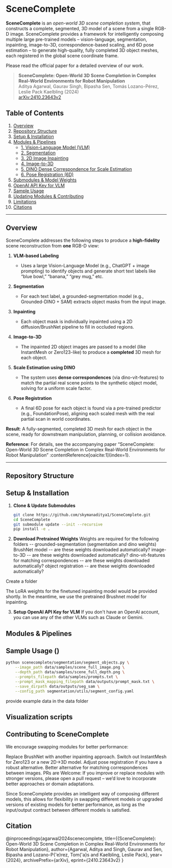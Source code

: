 # SceneComplete

**SceneComplete** is an *open-world 3D scene completion system*, that constructs a complete, segmented, 3D model of a scene from a single RGB-D image. SceneComplete provides a framework for intelligently composing multiple large pre-trained models – vision-language, segmentation, inpainting, image-to-3D, correspondence-based scaling, and 6D pose estimation – to generate high-quality, fully completed 3D object meshes, each registered in the global scene coordinate frame. 

Please read the official paper for a detailed overview of our work. 
> **SceneComplete: Open-World 3D Scene Completion in Complex Real-World Environments for Robot Manipulation**  
> Aditya Agarwal, Gaurav Singh, Bipasha Sen, Tomás Lozano-Pérez, Leslie Pack Kaelbling (2024)  
> [arXiv:2410.23643v2]()

## Table of Contents

1. [Overview](#overview)
2. [Repository Structure](#repository-structure)
3. [Setup & Installation](#setup--installation)
4. [Modules & Pipelines](#modules--pipelines)
   - [1. Vision-Language Model (VLM)](#1-vision-language-model-vlm)
   - [2. Segmentation](#2-segmentation)
   - [3. 2D Image Inpainting](#3-2d-image-inpainting)
   - [4. Image-to-3D](#4-image-to-3d)
   - [5. DINO Dense Correspondence for Scale Estimation](#5-dino-dense-correspondence-for-scale-estimation)
   - [6. Pose Registration (6D)](#6-pose-registration-6d)
5. [Submodules & Model Weights](#submodules--model-weights)
6. [OpenAI API Key for VLM](#openai-api-key-for-vlm)
7. [Sample Usage](#sample-usage)
8. [Updating Modules & Contributing](#updating-modules--contributing)
9. [Limitations](#limitations)
10. [Citations](#citations)

---

## Overview

SceneComplete addresses the following steps to produce a **high-fidelity** scene reconstruction from **one** RGB-D view:

1. **VLM-based Labeling**  
   - Uses a large Vision-Language Model (e.g., ChatGPT + image prompting) to identify objects and generate short text labels like “blue bowl,” “banana,” “grey mug,” etc.

2. **Segmentation**  
   - For each text label, a grounded-segmentation model (e.g., Grounded-DINO + SAM) extracts object masks from the input image.

3. **Inpainting**  
   - Each object mask is individually inpainted using a 2D diffusion/BrushNet pipeline to fill in occluded regions.

4. **Image-to-3D**  
   - The inpainted 2D object images are passed to a model (like InstantMesh or Zero123-like) to produce a **completed** 3D mesh for each object.

5. **Scale Estimation using DINO**  
   - The system uses **dense correspondences** (via dino-vit-features) to match the partial real scene points to the synthetic object model, solving for a uniform scale factor.

6. **Pose Registration**  
   - A final 6D pose for each object is found via a pre-trained predictor (e.g., FoundationPose), aligning each scaled mesh with the real partial scan in world coordinates.

**Result**: A fully-segmented, completed 3D mesh for each object in the scene, ready for downstream manipulation, planning, or collision avoidance.

**Reference**: For details, see the accompanying paper “SceneComplete: Open-World 3D Scene Completion in Complex Real-World Environments for Robot Manipulation”  :contentReference[oaicite:1]{index=1}.

---

## Repository Structure


## Setup & Installation

1. **Clone & Update Submodules**  
   ```bash
   git clone https://github.com/skymanaditya1/SceneComplete.git
   cd SceneComplete
   git submodule update --init --recursive
   pip install -e .

2. **Download Pretrained Weights**
Weights are required for the following folders -- grounded-segmentation (segmentation and dino weights)
BrushNet model -- are these weights downloaded automatically?
image-to-3D -- are these weights downloaded automatically?
dino-vit-features for matching correspondences -- are these weights downloaded automatically? 
object registration -- are these weights downloaded automatically? 

Create a folder 

The LoRA weights for the finetuned inpainting model would be provided shortly. In the meantime, we use the pretrained Brushnet model for inpainting. 

3. **Setup OpenAI API Key for VLM**
If you don't have an OpenAI account, you can use any of the other VLMs such as Claude or Gemini. 

## Modules & Pipelines


## Sample Usage ()
```bash
python scenecomplete/segmentation/segment_objects.py \
    --image_path data/samples/scene_full_image.png \
    --depth_path data/samples/scene_full_depth.png \
    --prompts_filepath data/samples/prompts.txt \
    --prompt_mask_mapping_filepath data/outputs/prompt_mask.txt \
    --save_dirpath data/outputs/seg_sam \
    --config_path segmentation/utils/segment_config.yaml
```
provide example data in the data folder 

## Visualization scripts

## Contributing to SceneComplete
We encourage swapping modules for better performance:

Replace BrushNet with another inpainting approach.
Switch out InstantMesh for Zero123 or a new 2D→3D model.
Adjust pose registration if you have a robust alternative.
Better alternative for matching correspondences between images. 
PRs are Welcome: If you improve or replace modules with stronger versions, please open a pull request – we’d love to incorporate better approaches or domain adaptations.

Since SceneComplete provides an intelligent way of composing different models, this allows for flexibility in swapping different models or upgraded versions of existing models for better performance, as long as the input/output contract between different models is satisfied. 

## Citation
@inproceedings{agarwal2024scenecomplete,
  title={{SceneComplete}: Open-World 3D Scene Completion in Complex Real-World Environments for Robot Manipulation},
  author={Agarwal, Aditya and Singh, Gaurav and Sen, Bipasha and Lozano-P{\'e}rez, Tom{\'a}s and Kaelbling, Leslie Pack},
  year={2024},
  archivePrefix={arXiv},
  eprint={2410.23643v2}
}
